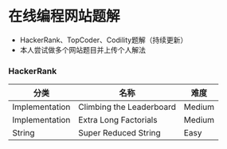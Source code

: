 # 在线编程网站题解
* HackerRank、TopCoder、Codility题解（持续更新）
* 本人尝试做多个网站题目并上传个人解法

### HackerRank

分类 | 名称 |  难度  
-|-|-
Implementation | Climbing the Leaderboard | Medium |
Implementation | Extra Long Factorials | Medium |
String | Super Reduced String | Easy |